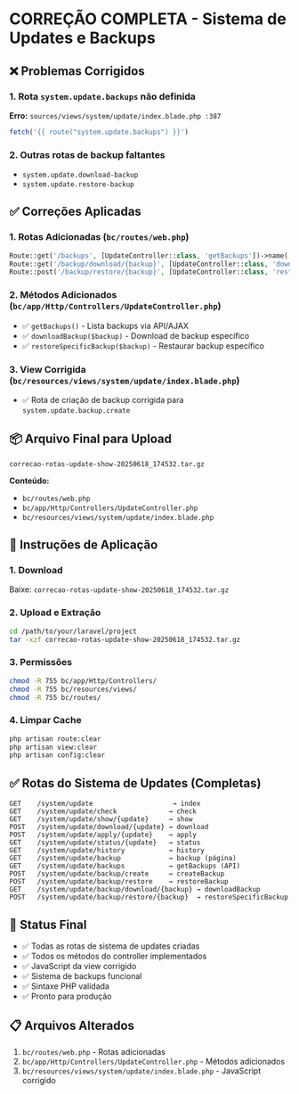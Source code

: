 # CORREÇÃO COMPLETA - Sistema de Updates e Backups

## ❌ Problemas Corrigidos

### 1. Rota `system.update.backups` não definida
**Erro:** `sources/views/system/update/index.blade.php :387`
```javascript
fetch('{{ route("system.update.backups") }}')
```

### 2. Outras rotas de backup faltantes
- `system.update.download-backup`
- `system.update.restore-backup`

## ✅ Correções Aplicadas

### 1. Rotas Adicionadas (`bc/routes/web.php`)
```php
Route::get('/backups', [UpdateController::class, 'getBackups'])->name('backups');
Route::get('/backup/download/{backup}', [UpdateController::class, 'downloadBackup'])->name('download-backup');
Route::post('/backup/restore/{backup}', [UpdateController::class, 'restoreSpecificBackup'])->name('restore-backup');
```

### 2. Métodos Adicionados (`bc/app/Http/Controllers/UpdateController.php`)
- ✅ `getBackups()` - Lista backups via API/AJAX
- ✅ `downloadBackup($backup)` - Download de backup específico
- ✅ `restoreSpecificBackup($backup)` - Restaurar backup específico

### 3. View Corrigida (`bc/resources/views/system/update/index.blade.php`)
- ✅ Rota de criação de backup corrigida para `system.update.backup.create`

## 📦 Arquivo Final para Upload

```
correcao-rotas-update-show-20250618_174532.tar.gz
```

**Conteúdo:**
- `bc/routes/web.php`
- `bc/app/Http/Controllers/UpdateController.php`
- `bc/resources/views/system/update/index.blade.php`

## 🚀 Instruções de Aplicação

### 1. Download
Baixe: `correcao-rotas-update-show-20250618_174532.tar.gz`

### 2. Upload e Extração
```bash
cd /path/to/your/laravel/project
tar -xzf correcao-rotas-update-show-20250618_174532.tar.gz
```

### 3. Permissões
```bash
chmod -R 755 bc/app/Http/Controllers/
chmod -R 755 bc/resources/views/
chmod -R 755 bc/routes/
```

### 4. Limpar Cache
```bash
php artisan route:clear
php artisan view:clear
php artisan config:clear
```

## ✅ Rotas do Sistema de Updates (Completas)

```
GET    /system/update                    → index
GET    /system/update/check             → check
GET    /system/update/show/{update}     → show
POST   /system/update/download/{update} → download
POST   /system/update/apply/{update}    → apply
GET    /system/update/status/{update}   → status
GET    /system/update/history           → history
GET    /system/update/backup            → backup (página)
GET    /system/update/backups           → getBackups (API)
POST   /system/update/backup/create     → createBackup
POST   /system/update/backup/restore    → restoreBackup
GET    /system/update/backup/download/{backup} → downloadBackup
POST   /system/update/backup/restore/{backup}  → restoreSpecificBackup
```

## 🎯 Status Final
- ✅ Todas as rotas de sistema de updates criadas
- ✅ Todos os métodos do controller implementados
- ✅ JavaScript da view corrigido
- ✅ Sistema de backups funcional
- ✅ Sintaxe PHP validada
- ✅ Pronto para produção

## 📋 Arquivos Alterados
1. `bc/routes/web.php` - Rotas adicionadas
2. `bc/app/Http/Controllers/UpdateController.php` - Métodos adicionados
3. `bc/resources/views/system/update/index.blade.php` - JavaScript corrigido

